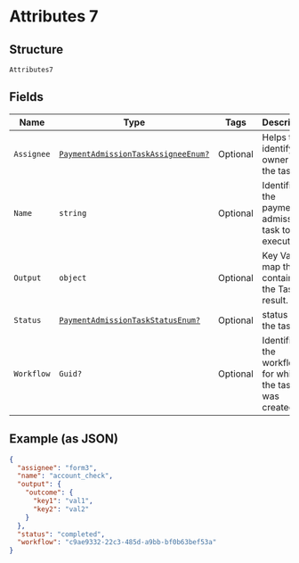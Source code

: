
# Attributes 7

## Structure

`Attributes7`

## Fields

| Name | Type | Tags | Description |
|  --- | --- | --- | --- |
| `Assignee` | [`PaymentAdmissionTaskAssigneeEnum?`](../../doc/models/payment-admission-task-assignee-enum.md) | Optional | Helps to identify the owner of the task |
| `Name` | `string` | Optional | Identifies the payment admission task to be executed |
| `Output` | `object` | Optional | Key Value map that contains the Task result. |
| `Status` | [`PaymentAdmissionTaskStatusEnum?`](../../doc/models/payment-admission-task-status-enum.md) | Optional | status of the task |
| `Workflow` | `Guid?` | Optional | Identifies the workflow for which the task was created |

## Example (as JSON)

```json
{
  "assignee": "form3",
  "name": "account_check",
  "output": {
    "outcome": {
      "key1": "val1",
      "key2": "val2"
    }
  },
  "status": "completed",
  "workflow": "c9ae9332-22c3-485d-a9bb-bf0b63bef53a"
}
```

